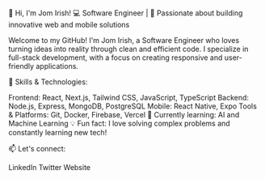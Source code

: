
👋 Hi, I'm Jom Irish!
💻 Software Engineer | 🚀 Passionate about building innovative web and mobile solutions

Welcome to my GitHub! I'm Jom Irish, a Software Engineer who loves turning ideas into reality through clean and efficient code. I specialize in full-stack development, with a focus on creating responsive and user-friendly applications.

🔧 Skills & Technologies:

Frontend: React, Next.js, Tailwind CSS, JavaScript, TypeScript
Backend: Node.js, Express, MongoDB, PostgreSQL
Mobile: React Native, Expo
Tools & Platforms: Git, Docker, Firebase, Vercel
🌱 Currently learning: AI and Machine Learning
💡 Fun fact: I love solving complex problems and constantly learning new tech!

📫 Let's connect:

LinkedIn
Twitter
Website
